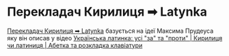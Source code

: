 # Перекладач Кирилиця ➡ Latynka

[Перекладач Кирилиця ➡ Latynka][latynka] базується на ідеї Максима Прудеуса яку він описав у відео [Українська латинка: усі "за" та "проти" | Кирилиця чи латиниця | Абетка та розкладка клавіатури][video]

[latynka]: https://jkramr.github.io/latynka-web/ "Онлайн версія перекладача"
[video]: https://youtu.be/nHeE2x2UNw4 "Відео на каналі Максима Прудеуса"
